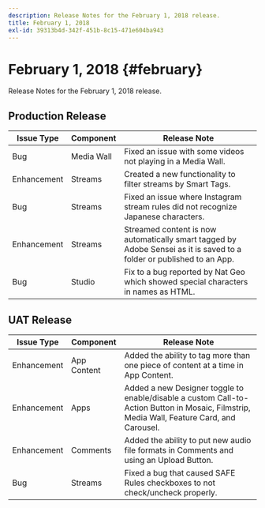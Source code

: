```yaml
---
description: Release Notes for the February 1, 2018 release.
title: February 1, 2018
exl-id: 39313b4d-342f-451b-8c15-471e604ba943
---
```

# February 1, 2018 {#february}

Release Notes for the February 1, 2018 release.

## Production Release

|  **Issue Type** | **Component** | **Release Note** |
|---|---|---|
|  Bug | Media Wall | Fixed an issue with some videos not playing in a Media Wall. |
|  Enhancement | Streams | Created a new functionality to filter streams by Smart Tags.  |
|  Bug | Streams | Fixed an issue where Instagram stream rules did not recognize Japanese characters. |
|  Enhancement | Streams | Streamed content is now automatically smart tagged by Adobe Sensei as it is saved to a folder or published to an App. |
|  Bug | Studio | Fix to a bug reported by Nat Geo which showed special characters in names as HTML. |

## UAT Release

|  **Issue Type** | **Component** | **Release Note** |
|---|---|---|
|  Enhancement | App Content | Added the ability to tag more than one piece of content at a time in App Content.  |
|  Enhancement | Apps | Added a new Designer toggle to enable/disable a custom Call-to-Action Button in Mosaic, Filmstrip, Media Wall, Feature Card, and Carousel.  |
|  Enhancement | Comments | Added the ability to put new audio file formats in Comments and using an Upload Button.  |
|  Bug | Streams | Fixed a bug that caused SAFE Rules checkboxes to not check/uncheck properly. |
